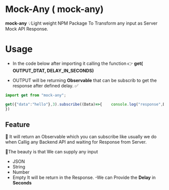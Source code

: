 #  Mock-Any ( mock-any)

**mock-any**  💡Light weight NPM Package To Transform any input as Server Mock API Response.


# Usage 
- In the code below after importing it calling the function 👉 **get( OUTPUT_DTAT, DELAY_IN_SECONDS)** 

- OUTPUT will be returning **Observable** that can be subscrib to get the response after defined delay. ✅


```javascript
import get from "mock-any";

get({"data":"hello"},3).subscribe((Data)=>{    console.log("response",Data);
})
```

## Feature 

🌻 It will return an Observable which you can subscribe like usually we do when Callig any Backend API and waiting for Response from Server.

🥀The beauty is that We can supply any input 
- JSON
- String 
-  Number
-  Empty 
 It will be return in the Response.
-We can Provide the **Delay**  in **Seconds**
